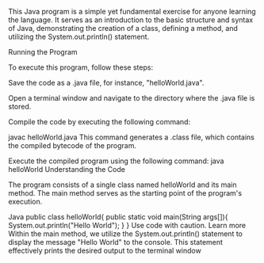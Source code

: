 This Java program is a simple yet fundamental exercise for anyone learning the language. It serves as an introduction to the basic structure and syntax of Java, demonstrating the creation of a class, defining a method, and utilizing the System.out.println() statement.

Running the Program

To execute this program, follow these steps:

Save the code as a .java file, for instance, "helloWorld.java".

Open a terminal window and navigate to the directory where the .java file is stored.

Compile the code by executing the following command:

javac helloWorld.java
This command generates a .class file, which contains the compiled bytecode of the program.

Execute the compiled program using the following command:
java helloWorld
Understanding the Code

The program consists of a single class named helloWorld and its main method. The main method serves as the starting point of the program's execution.

Java
public class helloWorld{
    public static void main(String args[]){
        System.out.println("Hello World");
    }
}
Use code with caution. Learn more
Within the main method, we utilize the System.out.println() statement to display the message "Hello World" to the console. This statement effectively prints the desired output to the terminal window
